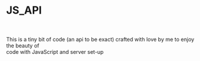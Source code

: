  # JS_API
 <br><br>
 This is a tiny bit of code (an api to be exact) crafted with love by me to enjoy the beauty of <br>
 code with JavaScript and server set-up
